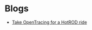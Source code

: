 # Blogs

- [Take OpenTracing for a HotROD ride](https://medium.com/opentracing/take-opentracing-for-a-hotrod-ride-f6e3141f7941)
